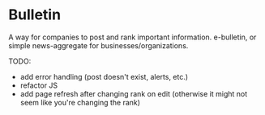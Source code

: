 Bulletin
========

A way for companies to post and rank important information. e-bulletin, or simple news-aggregate for businesses/organizations.

TODO:
* add error handling (post doesn't exist, alerts, etc.)
* refactor JS
* add page refresh after changing rank on edit (otherwise it might not seem like you're changing the rank)